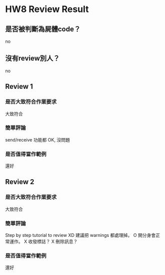 



# HW8 Review Result

## 是否被判斷為屍體code？


no
## 沒有review別人？


no
## Review 1

### 是否大致符合作業要求


大致符合
### 簡單評論


send/receive 功能都 OK, 沒問題
### 是否值得當作範例


還好
## Review 2

### 是否大致符合作業要求


大致符合
### 簡單評論


Step by step tutorial to review XD
建議把 warnings 都處理掉。
O 開分身會正常運作。
X 收發標誌？
X 刪除訊息？
### 是否值得當作範例


還好